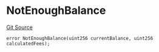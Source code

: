 # NotEnoughBalance
[Git Source](https://github.com-smastropiero/SherryLabs/sherry-contracts/blob/7488ae397dbcaa4df700f0dbbfff7f6537916c5a/contracts/examples/CCIPSender.sol)


```solidity
error NotEnoughBalance(uint256 currentBalance, uint256 calculatedFees);
```

